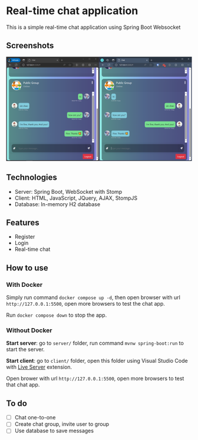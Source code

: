 # Real-time chat application
This is a simple real-time chat application using Spring Boot Websocket

## Screenshots
![Pic1](https://raw.githubusercontent.com/justanoobcoder/realtime-chat-spring/main/screenshots/screenshot-01.png)

## Technologies
- Server: Spring Boot, WebSocket with Stomp
- Client: HTML, JavaScript, JQuery, AJAX, StompJS
- Database: In-memory H2 database

## Features
- Register
- Login
- Real-time chat

## How to use
### With Docker
Simply run command `docker compose up -d`, then open browser with url `http://127.0.0.1:5500`, open more browsers to test the chat app.

Run `docker compose down` to stop the app.

### Without Docker
**Start server**: go to `server/` folder, run command `mvnw spring-boot:run` to start the server.

**Start client**: go to `client/` folder, open this folder using Visual Studio Code with [Live Server](https://marketplace.visualstudio.com/items?itemName=ritwickdey.LiveServer) extension.

Open brower with url `http://127.0.0.1:5500`, open more browsers to test that chat app.

## To do
- [ ] Chat one-to-one
- [ ] Create chat group, invite user to group
- [ ] Use database to save messages
